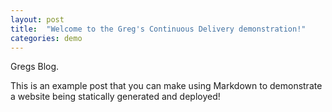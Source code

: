 ```yaml
---
layout: post
title:  "Welcome to the Greg's Continuous Delivery demonstration!"
categories: demo
---
```


Gregs Blog.

This is an example post that you can make using Markdown to demonstrate a website being statically generated and deployed!
